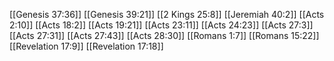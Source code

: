 [[Genesis 37:36]]
[[Genesis 39:21]]
[[2 Kings 25:8]]
[[Jeremiah 40:2]]
[[Acts 2:10]]
[[Acts 18:2]]
[[Acts 19:21]]
[[Acts 23:11]]
[[Acts 24:23]]
[[Acts 27:3]]
[[Acts 27:31]]
[[Acts 27:43]]
[[Acts 28:30]]
[[Romans 1:7]]
[[Romans 15:22]]
[[Revelation 17:9]]
[[Revelation 17:18]]
